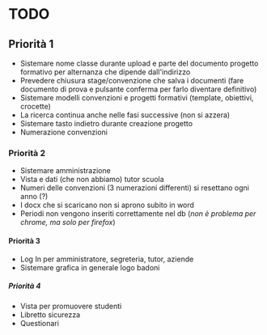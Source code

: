 # TODO

## Priorità 1
* Sistemare nome classe durante upload e parte del documento progetto formativo per alternanza che dipende dall'indirizzo
* Prevedere chiusura stage/convenzione che salva i documenti (fare documento di prova e pulsante conferma per farlo diventare definitivo)
* Sistemare modelli convenzioni e progetti formativi (template, obiettivi, crocette)
* La ricerca continua anche nelle fasi successive (non si azzera)
* Sistemare tasto indietro durante creazione progetto
* Numerazione convenzioni

### Priorità 2
* Sistemare amministrazione
* Vista e dati (che non abbiamo) tutor scuola
* Numeri delle convenzioni (3 numerazioni differenti) si resettano ogni anno (?)
* I docx che si scaricano non si aprono subito in word
* Periodi non vengono inseriti correttamente nel db (*non è problema per chrome, ma solo per firefox*)

#### Priorità 3
* Log In per amministratore, segreteria, tutor, aziende
* Sistemare grafica in generale logo badoni

##### Priorità 4
* Vista per promuovere studenti
* Libretto sicurezza
* Questionari
